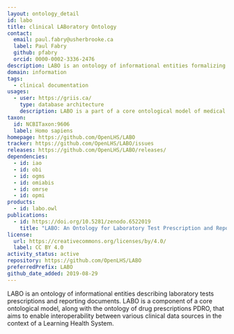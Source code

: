 ```yaml
---
layout: ontology_detail
id: labo
title: clinical LABoratory Ontology
contact:
  email: paul.fabry@usherbrooke.ca
  label: Paul Fabry
  github: pfabry
  orcid: 0000-0002-3336-2476
description: LABO is an ontology of informational entities formalizing clinical laboratory tests prescriptions and reporting documents.
domain: information
tags:
  - clinical documentation
usages:
  - user: https://griis.ca/
    type: database architecture
    description: LABO is a part of a core ontological model of medical knowledge in the PARS3 data platform.
taxon:
  id: NCBITaxon:9606
  label: Homo sapiens
homepage: https://github.com/OpenLHS/LABO
tracker: https://github.com/OpenLHS/LABO/issues
releases: https://github.com/OpenLHS/LABO/releases/
dependencies:
  - id: iao
  - id: obi
  - id: ogms
  - id: omiabis
  - id: omrse
  - id: opmi
products:
  - id: labo.owl
publications:
  - id: https://doi.org/10.5281/zenodo.6522019
    title: "LABO: An Ontology for Laboratory Test Prescription and Reporting"
license:
  url: https://creativecommons.org/licenses/by/4.0/
  label: CC BY 4.0
activity_status: active
repository: https://github.com/OpenLHS/LABO
preferredPrefix: LABO
github_date_added: 2019-08-29
---
```


LABO is an ontology of informational entities describing laboratory tests prescriptions and reporting documents. LABO is a component of a core ontological model, along with the ontology of drug prescriptions PDRO, that aims to enable interoperability between various clinical data sources in the context of a Learning Health System.
